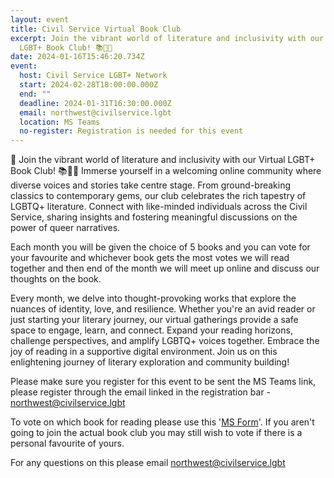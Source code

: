 ```yaml
---
layout: event
title: Civil Service Virtual Book Club
excerpt: Join the vibrant world of literature and inclusivity with our Virtual
  LGBT+ Book Club! 📚🏳️‍🌈
date: 2024-01-16T15:46:20.734Z
event:
  host: Civil Service LGBT+ Network
  start: 2024-02-28T18:00:00.000Z
  end: ""
  deadline: 2024-01-31T16:30:00.000Z
  email: northwest@civilservice.lgbt
  location: MS Teams
  no-register: Registration is needed for this event
---
```

🌈 Join the vibrant world of literature and inclusivity with our Virtual LGBT+ Book Club! 📚🏳️‍🌈 Immerse yourself in a welcoming online community where diverse voices and stories take centre stage. From ground-breaking classics to contemporary gems, our club celebrates the rich tapestry of LGBTQ+ literature. Connect with like-minded individuals across the Civil Service, sharing insights and fostering meaningful discussions on the power of queer narratives.

Each month you will be given the choice of 5 books and you can vote for your favourite and whichever book gets the most votes we will read together and then end of the month we will meet up online and discuss our thoughts on the book. 

Every month, we delve into thought-provoking works that explore the nuances of identity, love, and resilience. Whether you're an avid reader or just starting your literary journey, our virtual gatherings provide a safe space to engage, learn, and connect. Expand your reading horizons, challenge perspectives, and amplify LGBTQ+ voices together. Embrace the joy of reading in a supportive digital environment. Join us on this enlightening journey of literary exploration and community building!

P﻿lease make sure you register for this event to be sent the MS Teams link, please register through the email linked in the registration bar - [northwest@civilservice.lgbt](mailto:northwest@civilservice.lgbt)

T﻿o vote on which book for reading please use this '[MS Form](https://forms.office.com/e/cJekcpxuDR)'. If you aren't going to join the actual book club you may still wish to vote if there is a personal favourite of yours.

F﻿or any questions on this please email [northwest@civilservice.lgbt](mailto:northwest@civilservice.lgbt)